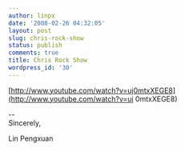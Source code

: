 ```yaml
---
author: linpx
date: '2008-02-26 04:32:05'
layout: post
slug: chris-rock-show
status: publish
comments: true
title: Chris Rock Show
wordpress_id: '30'
---
```


[http://www.youtube.com/watch?v=uj0mtxXEGE8](http://www.youtube.com/watch?v=uj
0mtxXEGE8)

  
--   
Sincerely,

  
Lin Pengxuan

